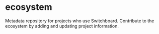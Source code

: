 # ecosystem
Metadata repository for projects who use Switchboard. Contribute to the ecosystem by adding and updating project information.
